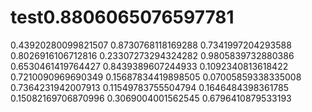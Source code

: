 # test0.8806065076597781
0.43920280099821507
0.8730768118169288
0.7341997204293588
0.8026916106712816
0.23307273294324282
0.9805839732880386
0.6530461419764427
0.8439389607244933
0.1092340813618422
0.7210090969690349
0.15687834419898505
0.07005859338335008
0.7364231942007913
0.11549783755504794
0.1646484398361785
0.15082169706870996
0.3069004001562545
0.6796410879533193
